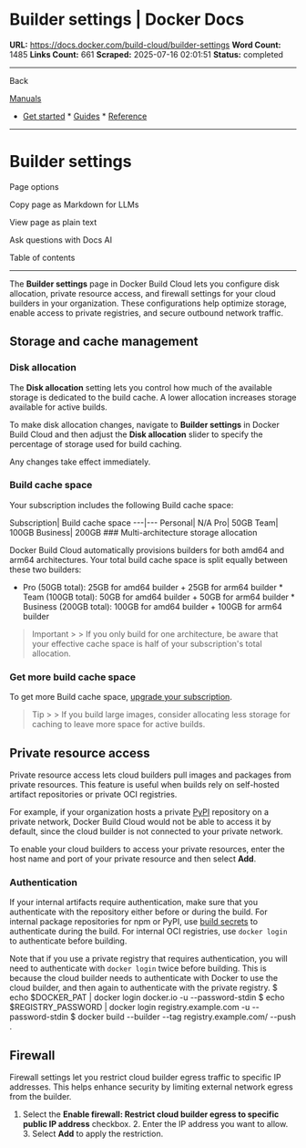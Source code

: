 # Builder settings | Docker Docs

**URL:** https://docs.docker.com/build-cloud/builder-settings
**Word Count:** 1485
**Links Count:** 661
**Scraped:** 2025-07-16 02:01:51
**Status:** completed

---

Back

[Manuals](https://docs.docker.com/manuals/)

  * [Get started](https://docs.docker.com/get-started/)   * [Guides](https://docs.docker.com/guides/)   * [Reference](https://docs.docker.com/reference/)

* * *

# Builder settings

Page options

Copy page as Markdown for LLMs

View page as plain text

Ask questions with Docs AI

Table of contents

* * *

The **Builder settings** page in Docker Build Cloud lets you configure disk allocation, private resource access, and firewall settings for your cloud builders in your organization. These configurations help optimize storage, enable access to private registries, and secure outbound network traffic.

## Storage and cache management

### Disk allocation

The **Disk allocation** setting lets you control how much of the available storage is dedicated to the build cache. A lower allocation increases storage available for active builds.

To make disk allocation changes, navigate to **Builder settings** in Docker Build Cloud and then adjust the **Disk allocation** slider to specify the percentage of storage used for build caching.

Any changes take effect immediately.

### Build cache space

Your subscription includes the following Build cache space:

Subscription| Build cache space   ---|---   Personal| N/A   Pro| 50GB   Team| 100GB   Business| 200GB      ### Multi-architecture storage allocation

Docker Build Cloud automatically provisions builders for both amd64 and arm64 architectures. Your total build cache space is split equally between these two builders:

  * Pro \(50GB total\): 25GB for amd64 builder + 25GB for arm64 builder   * Team \(100GB total\): 50GB for amd64 builder + 50GB for arm64 builder   * Business \(200GB total\): 100GB for amd64 builder + 100GB for arm64 builder

> Important >  > If you only build for one architecture, be aware that your effective cache space is half of your subscription's total allocation.

### Get more build cache space

To get more Build cache space, [upgrade your subscription](https://docs.docker.com/subscription/scale/).

> Tip >  > If you build large images, consider allocating less storage for caching to leave more space for active builds.

## Private resource access

Private resource access lets cloud builders pull images and packages from private resources. This feature is useful when builds rely on self-hosted artifact repositories or private OCI registries.

For example, if your organization hosts a private [PyPI](https://pypi.org/) repository on a private network, Docker Build Cloud would not be able to access it by default, since the cloud builder is not connected to your private network.

To enable your cloud builders to access your private resources, enter the host name and port of your private resource and then select **Add**.

### Authentication

If your internal artifacts require authentication, make sure that you authenticate with the repository either before or during the build. For internal package repositories for npm or PyPI, use [build secrets](https://docs.docker.com/build/building/secrets/) to authenticate during the build. For internal OCI registries, use `docker login` to authenticate before building.

Note that if you use a private registry that requires authentication, you will need to authenticate with `docker login` twice before building. This is because the cloud builder needs to authenticate with Docker to use the cloud builder, and then again to authenticate with the private registry.               $ echo $DOCKER_PAT | docker login docker.io -u <username> --password-stdin     $ echo $REGISTRY_PASSWORD | docker login registry.example.com -u <username> --password-stdin     $ docker build --builder <cloud-builder> --tag registry.example.com/<image> --push .     

## Firewall

Firewall settings let you restrict cloud builder egress traffic to specific IP addresses. This helps enhance security by limiting external network egress from the builder.

  1. Select the **Enable firewall: Restrict cloud builder egress to specific public IP address** checkbox.   2. Enter the IP address you want to allow.   3. Select **Add** to apply the restriction.